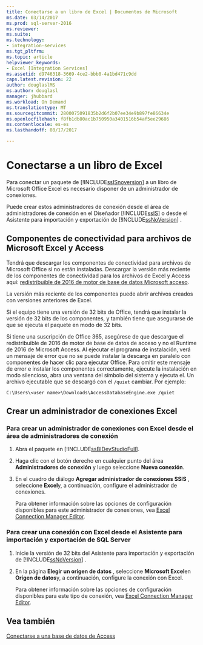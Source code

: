 ```yaml
---
title: Conectarse a un libro de Excel | Documentos de Microsoft
ms.date: 03/14/2017
ms.prod: sql-server-2016
ms.reviewer: 
ms.suite: 
ms.technology:
- integration-services
ms.tgt_pltfrm: 
ms.topic: article
helpviewer_keywords:
- Excel [Integration Services]
ms.assetid: d9746318-3669-4ce2-bbb0-4a1bd471c9dd
caps.latest.revision: 22
author: douglaslMS
ms.author: douglasl
manager: jhubbard
ms.workload: On Demand
ms.translationtype: MT
ms.sourcegitcommit: 2800075091835b2d6f2b07ee34e9b897fe86634e
ms.openlocfilehash: f8fb1db80ac1b750950a3401516b54af5ee29686
ms.contentlocale: es-es
ms.lasthandoff: 08/17/2017

---
```

# <a name="connect-to-an-excel-workbook"></a>Conectarse a un libro de Excel
  Para conectar un paquete de [!INCLUDE[ssISnoversion](../../includes/ssisnoversion-md.md)] a un libro de Microsoft Office Excel es necesario disponer de un administrador de conexiones.  
  
 Puede crear estos administradores de conexión desde el área de administradores de conexión en el Diseñador [!INCLUDE[ssIS](../../includes/ssis-md.md)] o desde el Asistente para importación y exportación de [!INCLUDE[ssNoVersion](../../includes/ssnoversion-md.md)] .  
 
## <a name="connectivity-components-for-microsoft-excel-and-access-files"></a>Componentes de conectividad para archivos de Microsoft Excel y Access
  
Tendrá que descargar los componentes de conectividad para archivos de Microsoft Office si no están instaladas. Descargar la versión más reciente de los componentes de conectividad para los archivos de Excel y Access aquí: [redistribuible de 2016 de motor de base de datos Microsoft acceso](https://www.microsoft.com/download/details.aspx?id=54920).
  
La versión más reciente de los componentes puede abrir archivos creados con versiones anteriores de Excel.

Si el equipo tiene una versión de 32 bits de Office, tendrá que instalar la versión de 32 bits de los componentes, y también tiene que asegurarse de que se ejecuta el paquete en modo de 32 bits.

Si tiene una suscripción de Office 365, asegúrese de que descargue el redistribuible de 2016 de motor de base de datos de acceso y no el Runtime de 2016 de Microsoft Access. Al ejecutar el programa de instalación, verá un mensaje de error que no se puede instalar la descarga en paralelo con componentes de hacer clic para ejecutar Office. Para omitir este mensaje de error e instalar los componentes correctamente, ejecute la instalación en modo silencioso, abra una ventana del símbolo del sistema y ejecuta el. Un archivo ejecutable que se descargó con el `/quiet` cambiar. Por ejemplo:

`C:\Users\<user name>\Downloads\AccessDatabaseEngine.exe /quiet`

## <a name="create-an-excel-connection-manager"></a>Crear un administrador de conexiones Excel

### <a name="to-create-an-excel-connection-manager-from-the-connection-managers-area"></a>Para crear un administrador de conexiones con Excel desde el área de administradores de conexión  
  
1.  Abra el paquete en [!INCLUDE[ssBIDevStudioFull](../../includes/ssbidevstudiofull-md.md)].  
  
2.  Haga clic con el botón derecho en cualquier punto del área **Administradores de conexión** y luego seleccione **Nueva conexión**.  
  
3.  En el cuadro de diálogo **Agregar administrador de conexiones SSIS** , seleccione **Excel**y, a continuación, configure el administrador de conexiones.  
  
     Para obtener información sobre las opciones de configuración disponibles para este administrador de conexiones, vea [Excel Connection Manager Editor](../../integration-services/connection-manager/excel-connection-manager-editor.md).  
  
### <a name="to-create-an-excel-connection-from-the-sql-server-import-and-export-wizard"></a>Para crear una conexión con Excel desde el Asistente para importación y exportación de SQL Server  
  
1.  Inicie la versión de 32 bits del Asistente para importación y exportación de [!INCLUDE[ssNoVersion](../../includes/ssnoversion-md.md)] .  
  
2.  En la página **Elegir un origen de datos** , seleccione **Microsoft Excel**en **Origen de datos**y, a continuación, configure la conexión con Excel.  
  
     Para obtener información sobre las opciones de configuración disponibles para este tipo de conexión, vea [Excel Connection Manager Editor](../../integration-services/connection-manager/excel-connection-manager-editor.md).  
  
## <a name="see-also"></a>Vea también  
 [Conectarse a una base de datos de Access](../../integration-services/connection-manager/connect-to-an-access-database.md)  
  
  

